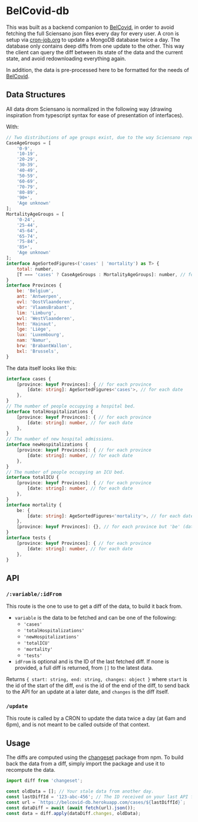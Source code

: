 # BelCovid-db

This was built as a backend companion to
[BelCovid](https://belcovid.herokuapp.com), in order to avoid fetching the full
Sciensano json files every day for every user. A cron is setup via
[cron-job.org](https://www.cron-job.org) to update a MongoDB database twice a
day. The database only contains deep diffs from one update to the other. This
way the client can query the diff between its state of the data and the current
state, and avoid redownloading everything again.

In addition, the data is pre-processed here to be formatted for the needs of
[BelCovid](https://belcovid.herokuapp.com).

## Data Structures

All data drom Sciensano is normalized in the following way (drawing inspiration
from typescript syntax for ease of presentation of interfaces).

With:
```js
// Two distributions of age groups exist, due to the way Sciensano reports its data.
CaseAgeGroups = [
    '0-9',
    '10-19',
    '20-29',
    '30-39',
    '40-49',
    '50-59',
    '60-69',
    '70-79',
    '80-89',
    '90+',
    'Age unknown'
];
MortalityAgeGroups = [
    '0-24',
    '25-44',
    '45-64',
    '65-74',
    '75-84',
    '85+',
    'Age unknown'
];
interface AgeSortedFigures<('cases' | 'mortality') as T> {
    total: number,
    [T === 'cases' ? CaseAgeGroups : MortalityAgeGroups]: number, // for each age group
}
interface Provinces {
    be: 'Belgium',
    ant: 'Antwerpen',
    ovl: 'OostVlaanderen',
    vbr: 'VlaamsBrabant',
    lim: 'Limburg',
    wvl: 'WestVlaanderen',
    hnt: 'Hainaut',
    lge: 'Liège',
    lux: 'Luxembourg',
    nam: 'Namur',
    brw: 'BrabantWallon',
    bxl: 'Brussels',
}
```
The data itself looks like this:
```ts
interface cases {
    [province: keyof Provinces]: { // for each province
        [date: string]: AgeSortedFigures<'cases'>, // for each date
    },
}
// The number of people occupying a hospital bed.
interface totalHospitalizations {
    [province: keyof Provinces]: { // for each province
        [date: string]: number, // for each date
    },
}
// The number of new hospital admissions.
interface newHospitalizations {
    [province: keyof Provinces]: { // for each province
        [date: string]: number, // for each date
    },
}
// The number of people occupying an ICU bed.
interface totalICU {
    [province: keyof Provinces]: { // for each province
        [date: string]: number, // for each date
    },
}
interface mortality {
    be: {
        [date: string]: AgeSortedFigures<'mortality'>, // for each date
    },
    [province: keyof Provinces]: {}, // for each province but 'be' (data unavailable)
}
interface tests {
    [province: keyof Provinces]: { // for each province
        [date: string]: number, // for each date
    },
}
```

## API

### `/:variable/:idFrom`

This route is the one to use to get a diff of the data, to build it back from.
- `variable` is the data to be fetched and can be one of the following:
    - `'cases'`
    - `'totalHospitalizations'`
    - `'newHospitalizations'`
    - `'totalICU'`
    - `'mortality'`
    - `'tests'`
- `idFrom` is optional and is the ID of the last fetched diff. If none is
  provided, a full diff is returned, from `[]` to the latest data.

Returns `{ start: string, end: string, changes: object }` where `start` is the id
of the start of the diff, `end` is the id of the end of the diff, to send back to
the API for an update at a later date, and `changes` is the diff itself.

### `/update`

This route is called by a CRON to update the data twice a day (at 6am and 6pm),
and is not meant to be called outside of that context.

## Usage

The diffs are computed using the
[changeset](https://www.npmjs.com/package/changeset) package from npm. To build
back the data from a diff, simply import the package and use it to recompute the
data.

```js
import diff from 'changeset';

const oldData = []; // Your stale data from another day.
const lastDiffId = '123-abc-456'; // The ID received on your last API fetch.
const url = `https://belcovid-db.herokuapp.com/cases/${lastDiffId}`;
const dataDiff = await (await fetch(url).json());
const data = diff.apply(dataDiff.changes, oldData);
```
